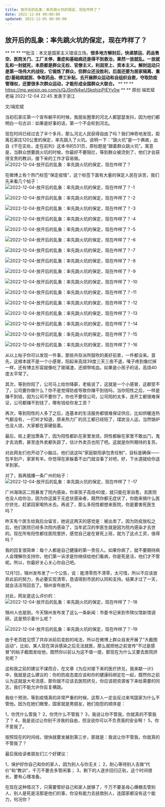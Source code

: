 ```yaml
---
title: 放开后的乱象：率先跳火坑的保定，现在咋样了？
date: 2022-12-04 00:00:00
updated: 2022-12-05 00:00:00
---
```



## 放开后的乱象：率先跳火坑的保定，现在咋样了？
**
**
**
**批注：本文是国家主义错误立场。**很多地方解封后，快递禁运、药品售空、医院关门、工厂关停，重症和基础病还是得不到救治，果然一放就乱。一放就乱和一封就死，本质都是群众无权、官僚主义，利润至上、资本主义。解封运动只是第一场伟大的战役，它锻炼了群众，但群众还没胜利，后面还要为居家隔离、重症/基础病就医、争取药品、停工补贴，去开展群众运动和自组织自救，夺取防疫管理权，还要很多次群众运动，才能形成全国群众大联合。**
**
**
**
https://mp.weixin.qq.com/s/QJSmN4wUSkqhiziPjEYv0w
**
**
原创 端宏斌 老端 2022-12-04 22:45 发表于浙江

文/端宏斌

当初石家庄第一个宣布躺平的时候，我朋友圈里的河北人都瑟瑟发抖，因为他们都明白一句古训：如果是好事的话，第一个不会轮到河北。

现在时间已经过去了半个多月，那么河北人民获得自由了吗？我们神奇地发现，距离石家庄120公里的保定，率先跳入了火坑。说明一下：“跳火坑”是一个典故，出自《干在实处，走在前列》这本书的531页，原标题是“跟着群众跳火坑”。寓意是，当群众想要跳火坑的时候，你最好不要阻拦，等到群众被烫到了，他们才会获得宝贵的教训，接下来的工作才容易做。
![2022-12-04-放开后的乱象：率先跳火坑的保定，现在咋样了？](assets/2022-12-04-放开后的乱象：率先跳火坑的保定，现在咋样了？.png)

在微博上有个热门标签“保定疫情”，这个标签下面有大量的保定人民在诉苦，我们先来看几个帖子：
![2022-12-04-放开后的乱象：率先跳火坑的保定，现在咋样了？-1](assets/2022-12-04-放开后的乱象：率先跳火坑的保定，现在咋样了？-1.png)

![2022-12-04-放开后的乱象：率先跳火坑的保定，现在咋样了？-2](assets/2022-12-04-放开后的乱象：率先跳火坑的保定，现在咋样了？-2.png)

![2022-12-04-放开后的乱象：率先跳火坑的保定，现在咋样了？-3](assets/2022-12-04-放开后的乱象：率先跳火坑的保定，现在咋样了？-3.png)

![2022-12-04-放开后的乱象：率先跳火坑的保定，现在咋样了？-4](assets/2022-12-04-放开后的乱象：率先跳火坑的保定，现在咋样了？-4.png)

![2022-12-04-放开后的乱象：率先跳火坑的保定，现在咋样了？-5](assets/2022-12-04-放开后的乱象：率先跳火坑的保定，现在咋样了？-5.png)

![2022-12-04-放开后的乱象：率先跳火坑的保定，现在咋样了？-6](assets/2022-12-04-放开后的乱象：率先跳火坑的保定，现在咋样了？-6.png)

![2022-12-04-放开后的乱象：率先跳火坑的保定，现在咋样了？-7](assets/2022-12-04-放开后的乱象：率先跳火坑的保定，现在咋样了？-7.png)

![2022-12-04-放开后的乱象：率先跳火坑的保定，现在咋样了？-8](assets/2022-12-04-放开后的乱象：率先跳火坑的保定，现在咋样了？-8.png)

![2022-12-04-放开后的乱象：率先跳火坑的保定，现在咋样了？-9](assets/2022-12-04-放开后的乱象：率先跳火坑的保定，现在咋样了？-9.png)

![2022-12-04-放开后的乱象：率先跳火坑的保定，现在咋样了？-10](assets/2022-12-04-放开后的乱象：率先跳火坑的保定，现在咋样了？-10.png)

![2022-12-04-放开后的乱象：率先跳火坑的保定，现在咋样了？-11](assets/2022-12-04-放开后的乱象：率先跳火坑的保定，现在咋样了？-11.png)

![2022-12-04-放开后的乱象：率先跳火坑的保定，现在咋样了？-12](assets/2022-12-04-放开后的乱象：率先跳火坑的保定，现在咋样了？-12.png)

![2022-12-04-放开后的乱象：率先跳火坑的保定，现在咋样了？-13](assets/2022-12-04-放开后的乱象：率先跳火坑的保定，现在咋样了？-13.png)

![2022-12-04-放开后的乱象：率先跳火坑的保定，现在咋样了？-14](assets/2022-12-04-放开后的乱象：率先跳火坑的保定，现在咋样了？-14.png)

![2022-12-04-放开后的乱象：率先跳火坑的保定，现在咋样了？-15](assets/2022-12-04-放开后的乱象：率先跳火坑的保定，现在咋样了？-15.png)

![2022-12-04-放开后的乱象：率先跳火坑的保定，现在咋样了？-16](assets/2022-12-04-放开后的乱象：率先跳火坑的保定，现在咋样了？-16.png)

从以上帖子你可以发现一件事，那些共存派所鼓吹的美好前景，一件都没来。首先，这根本就不是一个小感冒，阳起来高烧39度三天三夜不退，嗓子疼到像烂掉一样，还有博主形容就像吃了玻璃渣，还顺带咳血。如果是小孩子的话，高烧40度太平常了。

其次，等到你阳了，公司马上给你降薪，老板说了，这就是一个小感冒，这都受不了，公司要你做什么？你不是觉得防疫导致你赚不到钱吗，当你阳性之后，一样是赚不到钱，因为公司不要你了。你也不要怪公司，公司阳的太多，连开工都很难保证，公司都赚不到钱了，哪有钱给你发工资？

再次，等到阳性的人多了之后，连基本的生活服务都很难保证供应，比如供暖连热气都没有，一打听才知道，原来热力厂的员工都已经阳了，煤炭没人运，当然锅炉也没人烧，大家都在家硬挺着。

最后，街上更加萧条了，因为阳性都趴在家里发烧，阴性都躲在家里不敢出门，鬼才去消费，甚至连外卖都失踪了，估计外卖员也阳了吧。这就是你所期待的复苏。

对此网友们也开动了小脑瓜，他们说这叫“家庭联阳承包责任制”，目标是确保——包羊到户，家家有羊。你觉得在家躲着不出门就没事了对吧，好，下水道就给你送羊到家。

对了，我再插播一条广州的帖子：
![2022-12-04-放开后的乱象：率先跳火坑的保定，现在咋样了？-17](assets/2022-12-04-放开后的乱象：率先跳火坑的保定，现在咋样了？-17.png)

广州海珠区二院暴发了院内感染，你家孩子高烧40度，就只能在家自愈，去医院也没人给你治，因为你这属于无症状感染者，既然你都无症状了，你跑来搞什么医疗挤兑，赶紧回家喝热水去。再说了，那么多阳性都想来医院，你是要害死医生吗？

昨天有个医生给我后台留言，她说这两天的感觉是：被出卖了。因为防疫放松之后，他们医院已经多次院内感染了，当年武汉的李医生就是因为院内感染才去世的。现在所有阳性都往医院里挤，感觉自己是在冒死上班，就为了这点工资，值得吗？

我的回复很简单：每个人都是自己健康的第一责任人。如果你病了，就不要期待病人会理解你支持你，他们第一诉求是你继续给他们看病，你是死是活，他们才不管呢。所以，你最好关心关心你自己吧。

12月1日，锦州发布发了一个公告，说：能清零而不清零，太可惜，所以不应该放弃此前的努力，务必要实现清零，恳请得到市民的认同和支持。结果才过了一天，就会活活骂回去了。锦州宣布放开。

对此，网友是这么评价的：
![2022-12-04-放开后的乱象：率先跳火坑的保定，现在咋样了？-18](assets/2022-12-04-放开后的乱象：率先跳火坑的保定，现在咋样了？-18.png)

锦州人也是刚，今天锦州发布发了这么一条新闻：市委书记来到市殡仪馆新馆调研。这是预示着什么呢？

![2022-12-04-放开后的乱象：率先跳火坑的保定，现在咋样了？-19](assets/2022-12-04-放开后的乱象：率先跳火坑的保定，现在咋样了？-19.png)

由于老百姓见惯了共存派前后变脸的戏法，所以在微博上群众自发开展了“大截图运动”，比如，某人现在哭诉感染之后无法就医，那么就把他之前宣传“不过是感冒”的帖子截图发给他，既然你以前认为这不值一提，那现在为什么又要去医院挤兑呢？

这和我之前的建议不谋而合，在文章《为应对接下来的医疗挤兑，我来献一计》中，我就是这么建议的：你的防疫态度应该和你的健康码绑定在一起，既然你之前认为这就是大号流感，那你就不应该去医院挤兑，你应该把资源省下来给需要的同志，我们不能允许你反复横跳。

我给个预测，等到疫情真的非常严重的时候，这帮人一定会反过来骂国家为什么不管他。因为在她们眼里，国家就是男朋友，她们抱怨的顺序是：

1，你凭什么管我？
2，你凭什么不管我？
3，我说让你不管我，你就真的不管我了？
4，我是说过让你别干涉我的自由，但没说你可以不负责我的安全啊！
5，你不爱我了。

按照现在的时间线，很快就要发展到第三步，那就是：我说让你不管我，你就真的不管我了？

最后我给读者朋友们三个好建议：

1，保护好你自己和你的家人，因为别人与你无关；
2，耐心等待别人去做“代价”和“教训”，千万不要去多管闲事；
3，剩下的人逐步回归正轨，这个时间很长，要有心理准备。

在现在这种情况下，只需要管好自己和家人就够了，千万不要圣母心爆棚去管别人，别人是死是活那是他们的事，你没有能力去拯救别人，连国家都没有这个能力，何况你？
